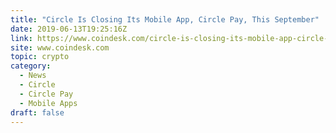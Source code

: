 ```yaml
---
title: "Circle Is Closing Its Mobile App, Circle Pay, This September"
date: 2019-06-13T19:25:16Z
link: https://www.coindesk.com/circle-is-closing-its-mobile-app-circle-pay-this-september?utm_medium=RSS&utm_source=hune
site: www.coindesk.com
topic: crypto
category:
  - News
  - Circle
  - Circle Pay
  - Mobile Apps
draft: false
---
```

